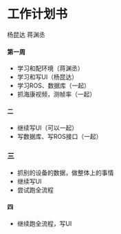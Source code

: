 # 工作计划书

杨昆达 蒋渊丞

#### 第一周

- 学习和配环境（蒋渊丞）
- 学习和写UI（杨昆达）
- 学习ROS、数据库（一起）
- 抓海康视频，测帧率（一起）



#### 二

- 继续写UI（可以一起）
- 写数据库、写ROS接口（一起）



### 三

- 抓别的设备的数据，做整体上的事情
- 继续写UI
- 尝试跑全流程



#### 四

- 继续跑全流程，写UI

  